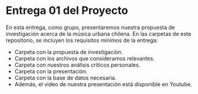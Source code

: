 # Entrega 01 del Proyecto

En esta entrega, como grupo, presentaremos nuestra propuesta de investigación acerca de la música urbana chilena. En las carpetas de este repositorio, se incluyen los requisitos mínimos de la entrega:

* Carpeta con la propuesta de investigación.
* Carpeta con los archivos que consideramos relevantes.
* Carpeta con nuestros análisis críticos personales.
* Carpeta con la presentación.
* Carpeta con la base de datos necesaria.
* Además, el video de nuestra presentación está disponible en Youtube.
